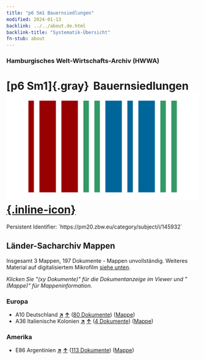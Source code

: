 ```yaml
---
title: "p6 Sm1 Bauernsiedlungen"
modified: 2024-01-13
backlink: ../../about.de.html
backlink-title: "Systematik-Übersicht"
fn-stub: about
---
```


### Hamburgisches Welt-Wirtschafts-Archiv (HWWA)

# [p6 Sm1]{.gray}&#8201; Bauernsiedlungen &#160; [![Wikidata](/images/Wikidata-logo.svg "Wikidata"){.inline-icon}](http://www.wikidata.org/entity/Q104711359)

<div class="hint">Persistent Identifier: `https://pm20.zbw.eu/category/subject/i/145932`</div>







## Länder-Sacharchiv Mappen






Insgesamt 3 Mappen, 197 Dokumente - Mappen unvollständig. Weiteres Material auf digitalisiertem Mikrofilm [siehe unten](#filmsections).

_Klicken Sie "(xy Dokumente)" für die Dokumentanzeige im Viewer und "(Mappe)" für Mappeninformation._




### Europa

- A10 Deutschland [**&nearr;**](../../../geo/i/126128/about.de.html "Deutschland (alle Mappen)") [**&uarr;**](../../../geo/about.de.html#A10 "Ländersystematik") (<a href="https://pm20.zbw.eu/iiifview/folder/sh/126128,145932" title="über: Deutschland : Bauernsiedlungen" target="_blank">80 Dokumente</a>) ([Mappe](../../../../folder/sh/1261xx/126128/1459xx/145932/about.de.html))
- A36 Italienische Kolonien [**&nearr;**](../../../geo/i/141012/about.de.html "Italienische Kolonien (alle Mappen)") [**&uarr;**](../../../geo/about.de.html#A36 "Ländersystematik") (<a href="https://pm20.zbw.eu/iiifview/folder/sh/141012,145932" title="über: Italienische Kolonien : Bauernsiedlungen" target="_blank">4 Dokumente</a>) ([Mappe](../../../../folder/sh/1410xx/141012/1459xx/145932/about.de.html))

### Amerika

- E86 Argentinien [**&nearr;**](../../../geo/i/141692/about.de.html "Argentinien (alle Mappen)") [**&uarr;**](../../../geo/about.de.html#E86 "Ländersystematik") (<a href="https://pm20.zbw.eu/iiifview/folder/sh/141692,145932" title="über: Argentinien : Bauernsiedlungen" target="_blank">113 Dokumente</a>) ([Mappe](../../../../folder/sh/1416xx/141692/1459xx/145932/about.de.html))



<a id="filmsections" />













